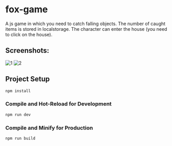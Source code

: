 # fox-game
A js game in which you need to catch falling objects.
The number of caught items is stored in localstorage.
The character can enter the house (you need to click on the house).
## Screenshots:
![1](https://github.com/MaryIawq/fox-game/assets/152361912/c2b257b7-27a9-421f-b032-05ef6aa6820f)
![2](https://github.com/MaryIawq/fox-game/assets/152361912/7465c196-e220-4dd1-ab88-16fd463fb60a)
## Project Setup

```sh
npm install
```

### Compile and Hot-Reload for Development

```sh
npm run dev
```

### Compile and Minify for Production

```sh
npm run build
```
